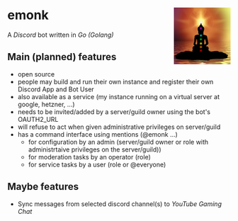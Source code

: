 # emonk <img src="./doc/emonk.png" align="right" height="128" width="128" />
A *Discord* bot written in *Go (Golang)*

## Main (planned) features
* open source
* people may build and run their own instance and register their own Discord App and Bot User
* also available as a service (my instance running on a virtual server at google, hetzner, ...)
* needs to be invited/added by a server/guild owner using the bot's OAUTH2_URL
* will refuse to act when given administrative privileges on server/guild
* has a command interface using mentions (@emonk ...)
	* for configuration by an admin (server/guild owner or role with administrtaive privileges on the server/guild))
	* for moderation tasks by an operator (role)
	* for service tasks by a user (role or @everyone)

## Maybe features
* Sync messages from selected discord channel(s) to *YouTube Gaming Chat*
